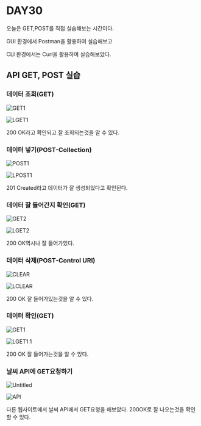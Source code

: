 # DAY30

오늘은 GET,POST를 직접 실습해보는 시간이다.

GUI 환경에서 Postman을 활용하여 실습해보고

CLI 환경에서는 Curl을 활용하여 실습해보았다.

## API GET, POST 실습

### 데이터 조회(GET)

![GET1](https://user-images.githubusercontent.com/70310271/172633980-65042a65-c172-46fd-a03c-8bccb0746d9f.png)

![LGET1](https://user-images.githubusercontent.com/70310271/172633942-855d3cef-32be-4b43-b5ed-b06e0e8b6660.png)

200 OK라고 확인되고 잘 조회되는것을 알 수 있다.

### 데이터 넣기(POST-Collection)

![POST1](https://user-images.githubusercontent.com/70310271/172633843-522fc528-dcf7-4d93-8108-c9e34cb09275.png)

![LPOST1](https://user-images.githubusercontent.com/70310271/172633826-07ae8e79-62a2-47bf-8b1f-a2484c6895c0.png)

201 Created라고 데이터가 잘 생성되었다고 확인된다.

### 데이터 잘 들어간지 확인(GET)

![GET2](https://user-images.githubusercontent.com/70310271/172633740-b178565e-d15a-4dd4-8dfa-c6483cea8ed9.png)

![LGET2](https://user-images.githubusercontent.com/70310271/172633446-5773c534-030b-4b7f-b302-941a7574d393.png)


200 OK역시나 잘 들어가있다.

### 데이터 삭제(POST-Control URI)

![CLEAR](https://user-images.githubusercontent.com/70310271/172633377-365ce4ca-f57a-4838-8c9f-5ec9e469a95b.png)

![LCLEAR](https://user-images.githubusercontent.com/70310271/172633328-f948d8e0-f104-420c-a20b-d08e87aac649.png)

200 OK 잘 들어가있는것을 알 수 있다.

### 데이터 확인(GET)

![GET1](https://user-images.githubusercontent.com/70310271/172633294-8fe10b32-42f7-431b-962c-3ed350f24255.png)

![LGET1 1](https://user-images.githubusercontent.com/70310271/172633273-7e346f4c-988d-4cb9-a79f-917d24d5c9c2.png)

200 OK 잘 들어가는것을 알 수 있다.

### 날씨 API에 GET요청하기

![Untitled](https://user-images.githubusercontent.com/70310271/172633192-e275bb21-0179-41a3-a1ac-a957dcbbb97d.png)

![API](https://user-images.githubusercontent.com/70310271/172633213-7b9f80d5-9ae5-421b-9303-85ff55e5deba.png)

다른 웹사이트에서 날씨 API에서 GET요청을 해보았다. 200OK로 잘 나오는것을 확인할 수 있다.
